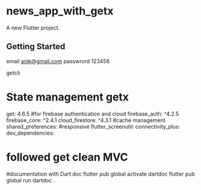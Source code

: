 # news_app_with_getx

A new Flutter project.

## Getting Started

email anik@gmail.com
passwrord 123456

getcli
# State management getx
get: 4.6.5
#for firebase authentication and cloud
firebase_auth: ^4.2.5
firebase_core: ^2.4.1
cloud_firestore: ^4.3.1
#cache management
shared_preferences:
#responsive
flutter_screenutil:
connectivity_plus:
dev_dependencies: 

# followed get clean MVC 
#documentation with Dart doc
flutter pub global activate dartdoc
flutter pub global run dartdoc .
